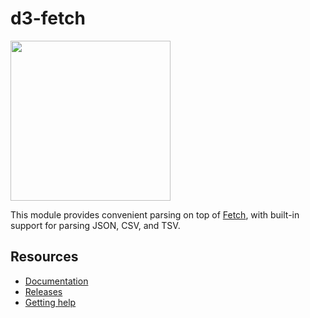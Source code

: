 # d3-fetch

<a href="https://d3js.org"><img src="https://github.com/d3/d3/raw/main/docs/public/logo.svg" width="256" height="256"></a>

This module provides convenient parsing on top of [Fetch](https://fetch.spec.whatwg.org/), with built-in support for parsing JSON, CSV, and TSV.

## Resources

- [Documentation](https://d3js.org/d3-fetch)
- [Releases](https://github.com/d3/d3-fetch/releases)
- [Getting help](https://d3js.org/community)
